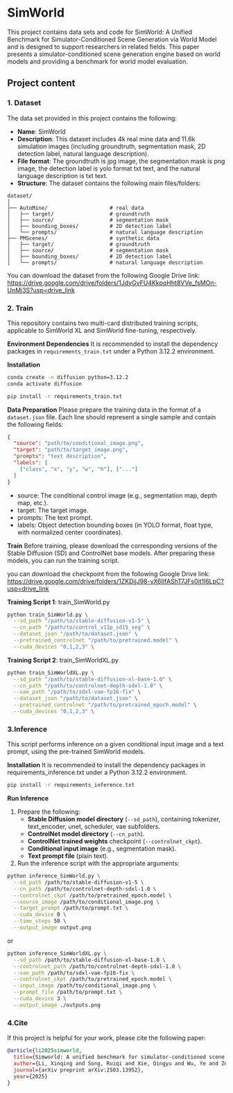 # SimWorld
This project contains data sets and code for SimWorld: A Unified Benchmark for Simulator-Conditioned Scene Generation via World Model and is designed to support researchers in related fields. This paper presents a simulator-conditioned scene generation engine based on world models and providing a benchmark for world model evaluation.

## Project content
### 1. Dataset
The data set provided in this project contains the following:
- **Name**: SimWorld
- **Description**: This dataset includes 4k real mine data and 11.6k simulation images (including groundtruth, segmentation mask, 2D detection label, natural language description).
- **File format**: The groundtruth is jpg image, the segmentation mask is png image, the detection label is yolo format txt text, and the natural language description is txt text.
- **Structure**: The dataset contains the following main files/folders:
```
dataset/
│
├── AutoMine/                    # real data
│   ├── target/                  # groundtruth
│   ├── source/                  # segmentation mask
│   ├── bounding_boxes/          # 2D detection label
│   └── prompts/                 # natural language description
├── PMScenes/                    # synthetic data
│   ├── target/                  # groundtruth
│   ├── source/                  # segmentation mask
│   ├── bounding_boxes/          # 2D detection label
│   └── prompts/                 # natural language description
```
You can download the dataset from the following Google Drive link: https://drive.google.com/drive/folders/1JdyGvFU4KkpqHht8VVe_fsMOn-UnMj3S?usp=drive_link

### 2. Train
This repository contains two multi-card distributed training scripts, applicable to SimWorld XL and SimWorld fine-tuning, respectively.

**Environment Dependencies** 
It is recommended to install the dependency packages in ```requirements_train.txt``` under a Python 3.12.2 environment.

**Installation**
```bash
conda create -n diffusion python=3.12.2
conda activate diffusion

pip install -r requirements_train.txt
``` 
**Data Preparation**
Please prepare the training data in the format of a ```dataset.json``` file. Each line should represent a single sample and contain the following fields:
```json
{
  "source": "path/to/conditional_image.png",
  "target": "path/to/target_image.png",
  "prompts": "text description",
  "labels": [
    ["class", "x", "y", "w", "h"], ["..."]
  ]
}
```
- source: The conditional control image (e.g., segmentation map, depth map, etc.).
- target: The target image.
- prompts: The text prompt.
- labels: Object detection bounding boxes (in YOLO format, float type, with normalized center coordinates).

**Train**
Before training, please download the corresponding versions of the Stable Diffusion (SD) and ControlNet base models. After preparing these models, you can run the training script.

you can download the checkpoint from the following Google Drive link:
https://drive.google.com/drive/folders/1ZKDijJ98-vX6IlfAShT7JFs0it1l6LpC?usp=drive_link


**Training Script 1**: train_SimWorld.py
```bash
python train_SimWorld.py \
  --sd_path "/path/to/stable-diffusion-v1-5" \
  --cn_path "/path/to/control_v11p_sd15_seg" \
  --dataset_json "/path/to/dataset.json" \
  --pretrained_controlnet "/path/to/pretrained.model" \
  --cuda_devices "0,1,2,3" \
```


**Training Script 2**: train_SimWorldXL.py
```bash
python train_SimWorldXL.py \
  --sd_path "/path/to/stable-diffusion-xl-base-1.0" \
  --cn_path "/path/to/controlnet-depth-sdxl-1.0" \
  --vae_path "/path/to/sdxl-vae-fp16-fix" \
  --dataset_json "/path/to/dataset.json" \
  --pretrained_controlnet "/path/to/pretrained_epoch.model" \
  --cuda_devices "0,1,2,3" \
```
### 3.Inference
This script performs inference on a given conditional input image and a text prompt, using the pre-trained SimWorld models.

**Installation**
It is recommended to install the dependency packages in requirements_inference.txt under a Python 3.12.2 environment.
```bash
pip install -r requirements_inference.txt
```

**Run Inference**
1. Prepare the following:
   - **Stable Diffusion model directory** (`--sd_path`), containing tokenizer, text_encoder, unet, scheduler, vae subfolders.
   - **ControlNet model directory** (`--cn_path`).
   - **ControlNet trained weights** checkpoint (`--controlnet_ckpt`).
   - **Conditional input image** (e.g., segmentation mask).
   - **Text prompt file** (plain text).
2. Run the inference script with the appropriate arguments:
```bash
python inference_SimWorld.py \
  --sd_path /path/to/stable-diffusion-v1-5 \
  --cn_path /path/to/controlnet-depth-sdxl-1.0 \
  --controlnet_ckpt /path/to/pretrained_epoch.model \
  --source_image /path/to/conditional_image.png \
  --target_prompt /path/to/prompt.txt \
  --cuda_device 0 \
  --time_steps 50 \
  --output_image output.png
```
or
```bash
python inference_SimWorldXL.py \
  --sd_path /path/to/stable-diffusion-xl-base-1.0 \
  --controlnet_path /path/to/controlnet-depth-sdxl-1.0 \
  --vae_path /path/to/sdxl-vae-fp16-fix \
  --controlnet_ckpt /path/to/pretrained_epoch.model \
  --input_image /path/to/conditional_image.png \
  --prompt_file /path/to/prompt.txt \
  --cuda_device 3 \
  --output_image ./outputs.png
```

### 4.Cite
If this project is helpful for your work, please cite the following paper:
```bibtex
@article{li2025simworld,
  title={Simworld: A unified benchmark for simulator-conditioned scene generation via world model},
  author={Li, Xinqing and Song, Ruiqi and Xie, Qingyu and Wu, Ye and Zeng, Nanxin and Ai, Yunfeng},
  journal={arXiv preprint arXiv:2503.13952},
  year={2025}
}
```